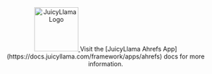 <div align="center">
  <a href="https://juicyllama.com/" target="_blank">
    <img src="https://juicyllama.com/assets/images/icon.png" width="100" alt="JuicyLlama Logo" />
  </a>
Visit the [JuicyLlama Ahrefs App](https://docs.juicyllama.com/framework/apps/ahrefs) docs for more information.
</div>
